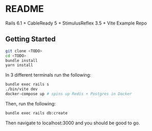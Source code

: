 # README

Rails 6.1 + CableReady 5 + StimulusReflex 3.5 + Vite Example Repo

## Getting Started

```bash
git clone <TODO>
cd <TODO>
bundle install
yarn install
```

In 3 different terminals run the following:

```bash
bundle exec rails s
./bin/vite dev
docker-compose up # spins up Redis + Postgres in Docker
```

Then, run the following:

```bash
bundle exec rails db:create
```

Then navigate to localhost:3000 and you should be good to
go.


